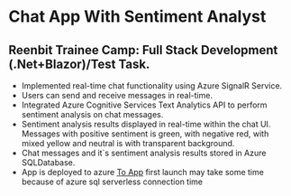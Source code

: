 # Chat App With Sentiment Analyst

## Reenbit Trainee Camp: Full Stack Development (.Net+Blazor)/Test Task.

- Implemented real-time chat functionality using Azure SignalR Service.
- Users can send and receive messages in real-time.
- Integrated Azure Cognitive Services Text Analytics API to perform sentiment analysis on chat messages.
- Sentiment analysis results displayed in real-time within the chat UI. Messages with positive sentiment is green, with negative red, with mixed yellow and neutral is with transparent background.
- Chat messages and it`s sentiment analysis results stored in Azure SQLDatabase.
- App is deployed to azure [To App](https://real-timechatapp-gtezbnhcefhgfgas.polandcentral-01.azurewebsites.net/) first launch may take some time because of azure sql serverless connection time

